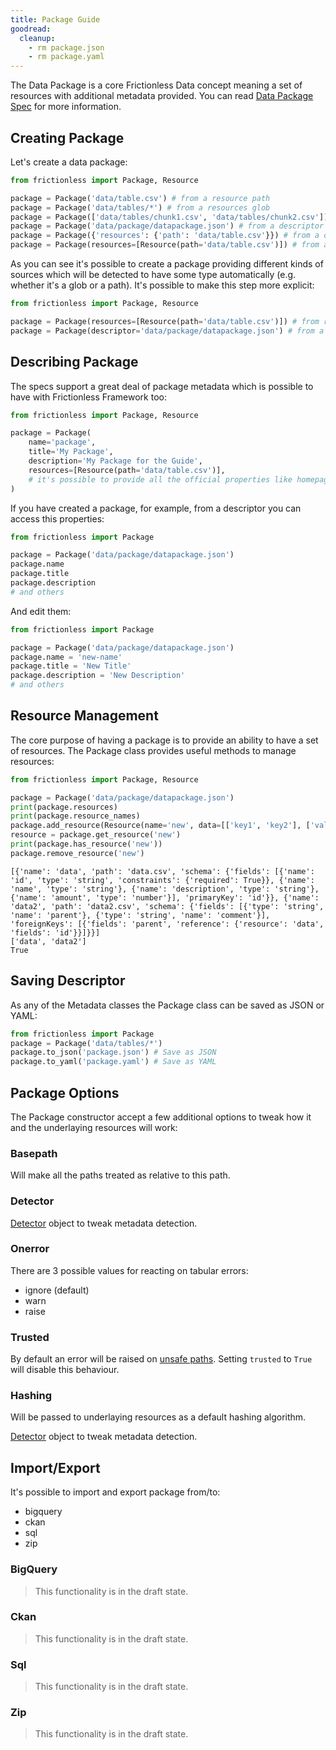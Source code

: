 ```yaml
---
title: Package Guide
goodread:
  cleanup:
    - rm package.json
    - rm package.yaml
---
```


The Data Package is a core Frictionless Data concept meaning a set of resources with additional metadata provided. You can read [Data Package Spec](https://specs.frictionlessdata.io/data-package/) for more information.

## Creating Package

Let's create a data package:

```python goodread title="Python"
from frictionless import Package, Resource

package = Package('data/table.csv') # from a resource path
package = Package('data/tables/*') # from a resources glob
package = Package(['data/tables/chunk1.csv', 'data/tables/chunk2.csv']) # from a list
package = Package('data/package/datapackage.json') # from a descriptor path
package = Package({'resources': {'path': 'data/table.csv'}}) # from a descriptor
package = Package(resources=[Resource(path='data/table.csv')]) # from arguments
```

As you can see it's possible to create a package providing different kinds of sources which will be detected to have some type automatically (e.g. whether it's a glob or a path). It's possible to make this step more explicit:

```python title="Python"
from frictionless import Package, Resource

package = Package(resources=[Resource(path='data/table.csv')]) # from resources
package = Package(descriptor='data/package/datapackage.json') # from a descriptor
```

## Describing Package

The specs support a great deal of package metadata which is possible to have with Frictionless Framework too:

```python goodread title="Python"
from frictionless import Package, Resource

package = Package(
    name='package',
    title='My Package',
    description='My Package for the Guide',
    resources=[Resource(path='data/table.csv')],
    # it's possible to provide all the official properties like homepage, version, etc
)
```

If you have created a package, for example, from a descriptor you can access this properties:

```python goodread title="Python"
from frictionless import Package

package = Package('data/package/datapackage.json')
package.name
package.title
package.description
# and others
```

And edit them:

```python goodread title="Python"
from frictionless import Package

package = Package('data/package/datapackage.json')
package.name = 'new-name'
package.title = 'New Title'
package.description = 'New Description'
# and others
```

## Resource Management

The core purpose of having a package is to provide an ability to have a set of resources. The Package class provides useful methods to manage resources:

```python goodread title="Python"
from frictionless import Package, Resource

package = Package('data/package/datapackage.json')
print(package.resources)
print(package.resource_names)
package.add_resource(Resource(name='new', data=[['key1', 'key2'], ['val1', 'val2']]))
resource = package.get_resource('new')
print(package.has_resource('new'))
package.remove_resource('new')
```
```
[{'name': 'data', 'path': 'data.csv', 'schema': {'fields': [{'name': 'id', 'type': 'string', 'constraints': {'required': True}}, {'name': 'name', 'type': 'string'}, {'name': 'description', 'type': 'string'}, {'name': 'amount', 'type': 'number'}], 'primaryKey': 'id'}}, {'name': 'data2', 'path': 'data2.csv', 'schema': {'fields': [{'type': 'string', 'name': 'parent'}, {'type': 'string', 'name': 'comment'}], 'foreignKeys': [{'fields': 'parent', 'reference': {'resource': 'data', 'fields': 'id'}}]}}]
['data', 'data2']
True
```

## Saving Descriptor

As any of the Metadata classes the Package class can be saved as JSON or YAML:

```python goodread title="Python"
from frictionless import Package
package = Package('data/tables/*')
package.to_json('package.json') # Save as JSON
package.to_yaml('package.yaml') # Save as YAML
```

## Package Options

The Package constructor accept a few additional options to tweak how it and the underlaying resources will work:

### Basepath

Will make all the paths treated as relative to this path.

### Detector

[Detector](detector-guide.md) object to tweak metadata detection.

### Onerror

There are 3 possible values for reacting on tabular errors:
- ignore (default)
- warn
- raise

### Trusted

By default an error will be raised on [unsafe paths](https://specs.frictionlessdata.io/data-resource/#url-or-path). Setting `trusted` to `True` will disable this behaviour.

### Hashing

Will be passed to underlaying resources as a default hashing algorithm.

[Detector](detector-guide.md) object to tweak metadata detection.

## Import/Export

It's possible to import and export package from/to:
- bigquery
- ckan
- sql
- zip

### BigQuery

> This functionality is in the draft state.

### Ckan

> This functionality is in the draft state.

### Sql

> This functionality is in the draft state.

### Zip

> This functionality is in the draft state.
